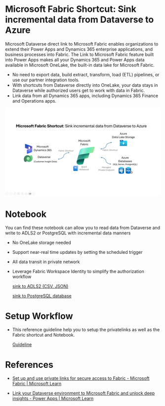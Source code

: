 
# Microsoft Fabric Shortcut: Sink incremental data from Dataverse to Azure
Microsoft Dataverse direct link to Microsoft Fabric enables organizations to extend their Power Apps and Dynamics 365 enterprise applications, and business processes into Fabric. The Link to Microsoft Fabric feature built into Power Apps makes all your Dynamics 365 and Power Apps data available in Microsoft OneLake, the built-in data lake for Microsoft Fabric.

- No need to export data, build extract, transform, load (ETL) pipelines, or use our partner integration tools.
- With shortcuts from Dataverse directly into OneLake, your data stays in Dataverse while authorized users get to work with data in Fabric.
- Link data from all Dynamics 365 apps, including Dynamics 365 Finance and Operations apps.

![story](/fabric_arch_diagram.png)


# Notebook
You can find these notebook can allow you to read data from Dataverse and write to ADLS2 or PostgreSQL with incremental data manners
- No OneLake storage needed
- Support near-real time updates by setting the scheduled trigger
- All data transit in private network
- Leverage Fabric Workspace Identity to simplify the authorization workflow
  
  [sink to ADLS2 (CSV, JSON)](/writedata_ADLS2)

  [sink to PostgreSQL database](/writedata_PostgreSQL)

# Setup Workflow
- This reference guideline help you to setup the privatelinks as well as the Fabric shortcut and Notebook.

  [Guideline](/fabric_notebook_workflow.pdf)

# References
 - [Set up and use private links for secure access to Fabric - Microsoft Fabric | Microsoft Learn](https://learn.microsoft.com/en-us/fabric/security/security-private-links-use#step-5-create-a-private-endpoint)

 - [Link your Dataverse environment to Microsoft Fabric and unlock deep insights - Power Apps | Microsoft Learn](https://learn.microsoft.com/en-us/power-apps/maker/data-platform/azure-synapse-link-view-in-fabric#create-a-connection-to-your-dataverse-environment)